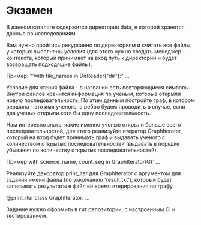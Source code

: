 # Экзамен
В данном каталоге содержится директория data, в которой хранятся данные по исследованиям.

Вам нужно пройтись рекурсивно по директориям и считать все файлы, у которых выполнены условия (для этого нужно создать менеджер контекста, который принимает на вход путь к директории и будет возвращать подходящие файлы).

Пример:
"'with file_names in DirReader("dir"):"
    ...
    
Условие для чтения файла - в названии есть повторяющиеся символы.
Внутри файлов хранится информация по ученым, которые открыли новую последовательность. По этим данным постройте граф, в котором вершина - это имя ученого, а ребро будем проводить в случае, если два ученых открыли хотя бы одну последовательность.

Нам интересно знать, какие именно ученые открыли больше всего последовательностей, для этого реализуйте итератор GraphIterator, который на вход будет принимать граф и выдавать ученого с количеством открытых последовательностей (выдавать в порядке убывания по количеству открытых последовательностей). 

Пример
with science_name, count_seq in GraphIterator(G):
    ...
    
Реализуйте декоратор print_iter для GraphIterator с аргументом для задания имени файла (по умолчанию 'result.txt'), который будет записывать результаты в файл во время итерирования по графу.

@print_iter
class GraphIterator:
    ...
    
Задание нужно оформить в гит репозитории, с настроенным CI и тестированием.
